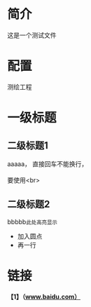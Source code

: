 # 简介
这是一个测试文件
# 配置
测绘工程
# 一级标题
## 二级标题1
aaaaa， 直接回车不能换行，<br>  
要使用\<br>
## 二级标题2
bbbbb`此处高亮显示`
* 加入圆点
* 再一行
# 链接
**【1】（www.baidu.com）**
